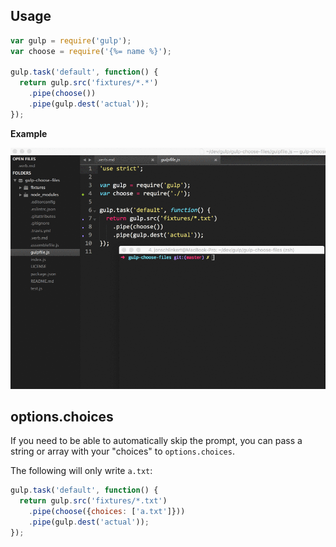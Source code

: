 ## Usage

```js
var gulp = require('gulp');
var choose = require('{%= name %}');

gulp.task('default', function() {
  return gulp.src('fixtures/*.*')
    .pipe(choose())
    .pipe(gulp.dest('actual'));
});
```

**Example**

![gulp choose files example](example.gif)

## options.choices

If you need to be able to automatically skip the prompt, you can pass a string or array with your "choices" to `options.choices`.

The following will only write `a.txt`:

```js
gulp.task('default', function() {
  return gulp.src('fixtures/*.txt')
    .pipe(choose({choices: ['a.txt']}))
    .pipe(gulp.dest('actual'));
});
```
